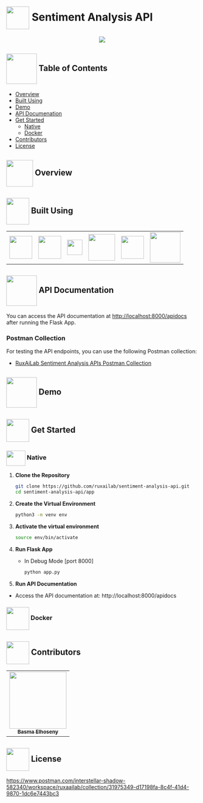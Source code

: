 # <img align="center" width="60px" src="https://media.licdn.com/dms/image/C5612AQG0_zmxHXI5fQ/article-cover_image-shrink_720_1280/0/1520134887225?e=2147483647&v=beta&t=JswxDuKKsAJdkMfqcRMh0WwZF3wztqx4z-aPDPEt1YM"> Sentiment Analysis API
<div align="center">
    <img src="https://t4.ftcdn.net/jpg/08/92/22/07/360_F_892220774_JALjFtTUwSQBsgd1dOUvagKlhPYrDTKU.jpg"/>
</div>

## <img align="center" width="80px" src="https://cdn.dribbble.com/users/35253/screenshots/3984334/ideate_dribb.gif"> Table of Contents
- <a href="#Overview">Overview</a>
- <a href="#tools">Built Using</a>
- <a href="#demo">Demo</a>
- <a href="#documentaion">API Documenation</a>
- <a href="#started">Get Started</a>
    - <a href="#started">Native</a>
    - <a href="#started">Docker</a>
- <a href="#contributors">Contributors</a>
- <a href="#license">License</a>

<!-- Overview -->
## <img align="center" width="70px" src="https://cdn.dribbble.com/users/1501052/screenshots/4545496/media/13e279b5c3bd2e8f79067239da3d8633.gif"> Overview <a id="Overview"></a>


<!-- Tools -->
## <img  align= center width =60px  height =70px src="https://media4.giphy.com/media/ux6vPam8BubuCxbW20/giphy.gif?cid=6c09b952gi267xsujaqufpqwuzeqhbi88q0ohj83jwv6dpls&ep=v1_stickers_related&rid=giphy.gif&ct=s"> Built Using<a id="tools"></a>

<!-- Frontend Tools -->
<table style="border-collapse: collapse; border: none;">
  <tr>
    <td><img height="60" src="https://dragonz.dev/assets/images/os/linux.png"/></td>
    <td><img height="60" src="https://miro.medium.com/v2/resize:fit:1400/0*adyeTInZ7lebNANK.png"/></td>
    <td><img height="40" src="https://upload.wikimedia.org/wikipedia/commons/thumb/c/c6/PyTorch_logo_black.svg/2560px-PyTorch_logo_black.svg.png"/></td>
    <td><img height="70" src="https://cdn.worldvectorlogo.com/logos/docker.svg"/></td>
    <td><img height="60" src="https://miro.medium.com/v2/resize:fit:438/1*dQvABiWzbE28OTPYjzElKw.png"/></td>
    <td><img height="80" src="https://miro.medium.com/v2/resize:fit:800/1*HTYDFA422w071hjbMuMqGA.png"/></td>
  </tr>
</table>

<!-- API Documentation -->
## <img align="center" width="80px" src="https://cdn.dribbble.com/users/1874602/screenshots/5647628/send-icon.gif"> API Documentation <a id="documentaion"></a>
You can access the API documentation at [http://localhost:8000/apidocs](http://localhost:8000/apidocs) after running the Flask App.

### Postman Collection
For testing the API endpoints, you can use the following Postman collection:
- [RuxAiLab Sentiment Analysis APIs Postman Collection](https://www.postman.com/interstellar-shadow-582340/workspace/ruxaailab/collection/31975349-d17198fa-8c4f-41d4-9870-1dc6e7443bc3) 
 
<!-- Demo -->
## <img align="center" width="80px" src="https://cdn.dribbble.com/users/346181/screenshots/2332299/rf-icon-_premium-quality-videos_.gif"> Demo <a id="demo"></a>


## <img align="center" width="60px" height="60px" src="https://media3.giphy.com/media/wuZWV7keWqi2jJGzdB/giphy.gif?cid=6c09b952wp4ev7jtywg3j6tt7ec7vr3piiwql2vhrlsgydyz&ep=v1_internal_gif_by_id&rid=giphy.gif&ct=s"> Get Started <a id="started"></a>

<!-- ### Native -->
### <img align="center" height="40px" width="50px" src="https://media.lordicon.com/icons/wired/outline/743-web-code.gif"> Native <a id="native"></a>
1. **Clone the Repository**
    ```bash
    git clone https://github.com/ruxailab/sentiment-analysis-api.git
    cd sentiment-analysis-api/app
    ```

2. **Create the Virtual Environment**
    ```bash
    python3 -m venv env
    ```

3. **Activate the virtual environment**
    ```bash
    source env/bin/activate
    ```

4. **Run Flask App**
   -    In Debug Mode  [port 8000]
        ```bash
        python app.py
        ```
5. **Run API Documentation**
 - Access the API documentation at: http://localhost:8000/apidocs
   
<!-- ### Docker -->
### <img align="center" width="60px" src="https://miro.medium.com/v2/resize:fit:1400/1*wXtyhpOL5NK_w39UvZpADQ.gif"> Docker <a id="docker"></a>

<!-- Contributors -->
## <img align="center" width="60px" src="https://earlycoders.in/wp-content/uploads/2023/02/68377-coder-boy.gif"> Contributors <a id="contributors"></a>

<!-- Contributors list -->
<table align="center" style="border-collapse: collapse; border: none;">
  <tr>
    <td align="center"><a href="https://github.com/BasmaElhoseny01"><img src="https://avatars.githubusercontent.com/u/72309546?v=4" width="150px;" alt=""/><br /><sub><b>Basma Elhoseny</b></sub></a></td>
  </tr>
</table>

## <img align="center" height="60px" src="https://cdn-icons-png.freepik.com/512/1046/1046441.png"> License <a id="license"></a>
<!-- This software is licensed under the MIT License. See [License](https://github.com/BasmaElhoseny01/X-Reporto-Frontend/blob/master/LICENSE) for more information ©Basma Elhoseny. -->


https://www.postman.com/interstellar-shadow-582340/workspace/ruxaailab/collection/31975349-d17198fa-8c4f-41d4-9870-1dc6e7443bc3
